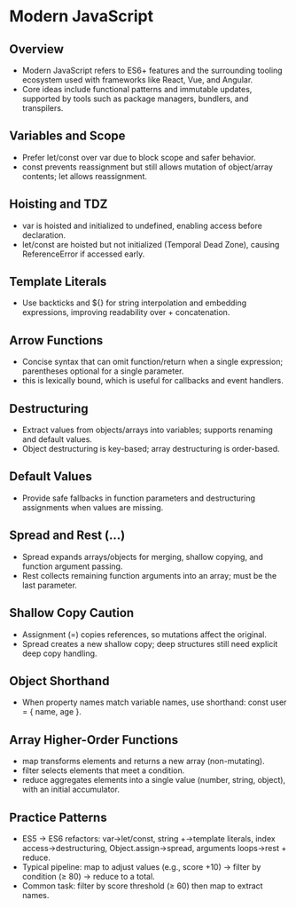 # Modern JavaScript

## Overview
- Modern JavaScript refers to ES6+ features and the surrounding tooling ecosystem used with frameworks like React, Vue, and Angular.  
- Core ideas include functional patterns and immutable updates, supported by tools such as package managers, bundlers, and transpilers.  

## Variables and Scope
- Prefer let/const over var due to block scope and safer behavior.  
- const prevents reassignment but still allows mutation of object/array contents; let allows reassignment.  

## Hoisting and TDZ
- var is hoisted and initialized to undefined, enabling access before declaration.  
- let/const are hoisted but not initialized (Temporal Dead Zone), causing ReferenceError if accessed early.  

## Template Literals
- Use backticks and ${} for string interpolation and embedding expressions, improving readability over + concatenation.  

## Arrow Functions
- Concise syntax that can omit function/return when a single expression; parentheses optional for a single parameter.  
- this is lexically bound, which is useful for callbacks and event handlers.  

## Destructuring
- Extract values from objects/arrays into variables; supports renaming and default values.  
- Object destructuring is key-based; array destructuring is order-based.  

## Default Values
- Provide safe fallbacks in function parameters and destructuring assignments when values are missing.  

## Spread and Rest (...)
- Spread expands arrays/objects for merging, shallow copying, and function argument passing.  
- Rest collects remaining function arguments into an array; must be the last parameter.  

## Shallow Copy Caution
- Assignment (=) copies references, so mutations affect the original.  
- Spread creates a new shallow copy; deep structures still need explicit deep copy handling.  

## Object Shorthand
- When property names match variable names, use shorthand: const user = { name, age }.  

## Array Higher-Order Functions
- map transforms elements and returns a new array (non-mutating).  
- filter selects elements that meet a condition.  
- reduce aggregates elements into a single value (number, string, object), with an initial accumulator.  

## Practice Patterns
- ES5 → ES6 refactors: var→let/const, string +→template literals, index access→destructuring, Object.assign→spread, arguments loops→rest + reduce.  
- Typical pipeline: map to adjust values (e.g., score +10) → filter by condition (≥ 80) → reduce to a total.  
- Common task: filter by score threshold (≥ 60) then map to extract names.

